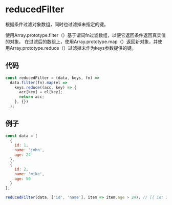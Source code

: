 # reducedFilter

根据条件过滤对象数组，同时也过滤掉未指定的键。

使用Array.prototype.filter（）基于谓词fn过滤数组，以便它返回条件返回真实值的对象。
在过滤后的数组上，使用Array.prototype.map（）返回新对象，并使用Array.prototype.reduce（）过滤掉未作为keys参数提供的键。

## 代码

```js
const reducedFilter = (data, keys, fn) =>
  data.filter(fn).map(el =>
    keys.reduce((acc, key) => {
      acc[key] = el[key];
      return acc;
    }, {})
  );
```

## 例子

```js
const data = [
  {
    id: 1,
    name: 'john',
    age: 24
  },
  {
    id: 2,
    name: 'mike',
    age: 50
  }
];

reducedFilter(data, ['id', 'name'], item => item.age > 24); // [{ id: 2, name: 'mike'}]
```
